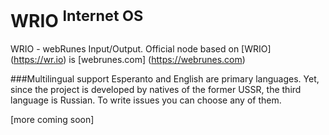 WRIO <sup>Internet OS</sup>
=
WRIO - webRunes Input/Output.
Official node based on [WRIO] (https://wr.io) is [webrunes.com] (https://webrunes.com)

###Multilingual support
Esperanto and English are primary languages. Yet, since the project is developed by natives of the former USSR, the third language is Russian. To write issues you can choose any of them.

[more coming soon]
